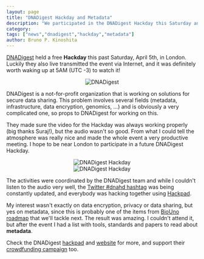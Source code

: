 ```yaml
---
layout: page
title: "DNADigest Hackday and Metadata"
description: "We participated in the DNADigest Hackday this Saturday and learned a lot of cool things about Metadata"
category: 
tags: ["news","dnadigest","hackday","metadata"]
author: Bruno P. Kinoshita
---
```


[DNADigest](http://dnadigest.com) held a free **Hackday** this past Saturday, April 5th, in 
London. Luckily they also live transmitted the event via Internet, and it was definitely worth 
waking up at 5AM (UTC -3) to watch it! 

<center><img src='{{ site.url }}/assets/posts/DNADigest.png' alt="DNADigest" /></center>

DNADigest is a not-for-profit organization that is working on solutions for secure data sharing. 
This problem involves several fields (metadata, infrastructure, data encryption, genomics, ...) 
and is obviously a very complicated one, so props to DNADigest for working on this. 

They made sure the video for the Hackday was always working properly (big thanks Suraj!), 
but the audio wasn't so good. From what I could tell the atmosphere was really nice and made 
the whole event a very productive meeting. I hope to be near London to participate in a 
future DNADigest Hackday.

<center><img src='{{ site.url }}/assets/posts/dnahd1.jpg' alt="DNADigest Hackday" /></center>

<center><img src='{{ site.url }}/assets/posts/dnahd2.jpg' alt="DNADigest Hackday" /></center>

The activities were coordinated by the DNADigest team and while I couldn't listen to 
the audio very well, the [Twitter #dnahd hashtag](https://twitter.com/search?q=%23dnahd&src=hash) was being 
constantly updated, and everybody was hacking together using [Hackpad](http://dnadigest.hackpad.com/).

My interest wasn't exactly on data encryption, privacy or data sharing, but yes on metadata, since this is probably one 
of the items from [BioUno roadmap](http://biouno.org) that we'll tackle next. The result was amazing. I couldn't attend it, but after the event I had a list with tools, standards and papers to read about **metadata**. 

Check the DNADigest [hackpad](http://dnadigest.hackpad.com/) and [website](http://dnadigest.com) for more, and support their [crowdfunding campaign](http://dnadigest.org/dna-digest-crowdfund/) too. 
